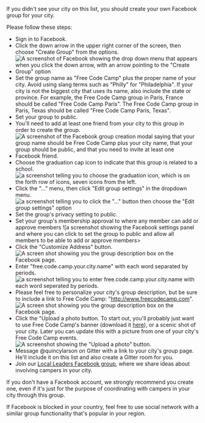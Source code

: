 If you didn't see your city on this list, you should create your own Facebook group for your city.
 
Please follow these steps: 
- Sign in to Facebook. 
- Click the down arrow in the upper right corner of the screen, then choose "Create Group" from the options.
- ![A screenshot of Facebook showing the drop down menu that appears when you click the down arrow, with an arrow pointing to the "Create Group" option](https://www.evernote.com/shard/s116/sh/d01bb2bc-6260-4987-bedf-b2ce4c31972f/3eecbcff3109036cf90b69589360f407/deep/0/Facebook.png)
- Set the group name as "Free Code Camp" plus the proper name of your city. Avoid using slang terms such as "Philly" for "Philadelphia". If your city is not the biggest city that uses its name, also include the state or province. For example, the Free Code Camp group in Paris, France should be called "Free Code Camp Paris". The Free Code Camp group in Paris, Texas should be called "Free Code Camp Paris, Texas". 
- Set your group to public. 
- You'll need to add at least one friend from your city to this group in order to create the group. 
- ![A screenshot of the Facebook group creation modal saying that your group name should be Free Code Camp plus your city name, that your group should be public, and that you need to invite at least one Facebook friend.](https://www.evernote.com/shard/s116/sh/4ed3197c-db1b-4103-a040-b42482ad232a/6c34948ebe12c57f0b7a54d7b2222ab3/deep/0/Facebook.png)
- Choose the graduation cap icon to indicate that this group is related to a school. 
![a screenshot telling you to choose the graduation icon, which is on the forth row of icons, seven icons from the left.](https://www.evernote.com/shard/s116/sh/00e461b3-e0a8-4ecd-9cbf-8b0ae9de75d1/59c4e9f25672b1b2ca2d7e6b06d55e0b/deep/0/Facebook.png)
- Click the "..." menu, then click "Edit group settings" in the dropdown menu. 
![a screenshot telling you to click the "..." button then choose the "Edit group settings" option](https://www.evernote.com/shard/s116/sh/ae9a22e2-19a5-4309-b46c-f05a6be5644c/0870b25572d37d4d650cca1a0d59e407/deep/0/Free-Code-Camp-Testland.png)
- Set the group's privacy setting to public. 
- Set your group's membership approval to where any member can add or approve members ![a screenshot showing the Facebook settings panel and where you can click to set the group to public and allow all members to be able to add or approve members>
- Click the "Customize Address" button.
![A screen shot showing you the group description box on the Facebook page.](https://www.evernote.com/l/AHTs6Ec_hylKyYWVhpZonOHPn8j8I5ydgv4B/image.png)
- Enter "free.code.camp.your.city.name" with each word separated by periods. ![a screenshot telling you to enter free.code.camp.your.city.name with each word seperated by periods.](https://www.evernote.com/shard/s116/sh/357b1bd9-7c40-4f72-8a9a-d918e632a5e8/c4714ca59360b2517dfffe90c60b1556/deep/0/Free-Code-Camp-Testland.png)
- Please feel free to personalize your city's group description, but be sure to include a link to Free Code Camp: "http://www.freecodecamp.com". 
![A screen shot showing you the group description box on the Facebook page.](https://www.evernote.com/shard/s116/sh/e13808ea-f084-46f1-95bc-63db524383d5/0586484d44360e73e9acda956dad7f6a/deep/0/Free-Code-Camp-Testland.png)
- Click the "Upload a photo button. To start out, you'll probably just want to use Free Code Camp's banner (download it [here](https://s3.amazonaws.com/freecodecamp/wide-social-banner.png)), or a scenic shot of your city. Later you can update this with a picture from one of your city's Free Code Camp events. 
![A screenshot showing the "Upload a photo" button.](https://www.evernote.com/shard/s116/sh/fabe226a-5a26-4508-b015-1dac35192a21/37f8119dc57845a31e972217714b038b/deep/0/Free-Code-Camp-Testland.png)
- Message @quincylarson on Gitter with a link to your city's group page. He'll include it on this list and also create a Gitter room for you. 
- Join our [Local Leaders Facebook group](https://www.facebook.com/groups/freecodecampers/), where we share ideas about involving campers in your city. 

If you don't have a Facebook account, we strongly recommend you create one, even if it's just for the purpose of coordinating with campers in your city through this group. 

If Facebook is blocked in your country, feel free to use social network with a similar group functionality that's popular in your region.